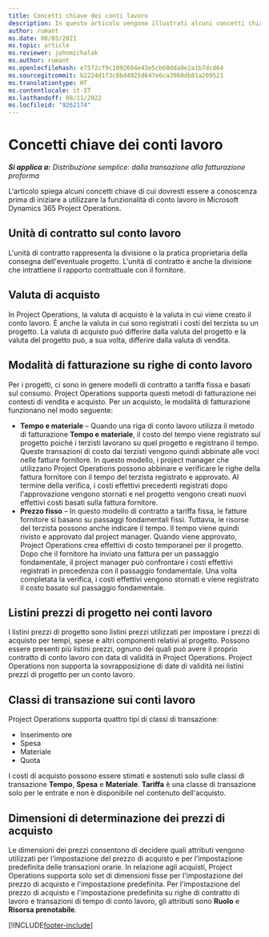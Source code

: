 ```yaml
---
title: Concetti chiave dei conti lavoro
description: In questo articolo vengono illustrati alcuni concetti chiave che si applicano al conto lavoro in Microsoft Dynamics 365 Project Operations.
author: rumant
ms.date: 08/03/2021
ms.topic: article
ms.reviewer: johnmichalak
ms.author: rumant
ms.openlocfilehash: e75f2cf9c1092604e43e5cb60dda0e2a1b7dcd64
ms.sourcegitcommit: b2224d1f3c0bd4925d647e6ca3960db81a209521
ms.translationtype: HT
ms.contentlocale: it-IT
ms.lasthandoff: 08/11/2022
ms.locfileid: "9262174"
---
```

# <a name="key-concepts-in-subcontracting"></a>Concetti chiave dei conti lavoro


_**Si applica a:** Distribuzione semplice: dalla transazione alla fatturazione proforma_

L'articolo spiega alcuni concetti chiave di cui dovresti essere a conoscenza prima di iniziare a utilizzare la funzionalità di conto lavoro in Microsoft Dynamics 365 Project Operations.

## <a name="contracting-unit-on-the-subcontract"></a>Unità di contratto sul conto lavoro

L'unità di contratto rappresenta la divisione o la pratica proprietaria della consegna dell'eventuale progetto. L'unità di contratto è anche la divisione che intrattiene il rapporto contrattuale con il fornitore.

## <a name="purchase-currency"></a>Valuta di acquisto

In Project Operations, la valuta di acquisto è la valuta in cui viene creato il conto lavoro. È anche la valuta in cui sono registrati i costi del terzista su un progetto. La valuta di acquisto può differire dalla valuta del progetto e la valuta del progetto può, a sua volta, differire dalla valuta di vendita.

## <a name="billing-methods-on-subcontract-lines"></a>Modalità di fatturazione su righe di conto lavoro

Per i progetti, ci sono in genere modelli di contratto a tariffa fissa e basati sul consumo. Project Operations supporta questi metodi di fatturazione nei contesti di vendita e acquisto. Per un acquisto, le modalità di fatturazione funzionano nel modo seguente:

- **Tempo e materiale** – Quando una riga di conto lavoro utilizza il metodo di fatturazione **Tempo e materiale**, il costo del tempo viene registrato sul progetto poiché i terzisti lavorano su quel progetto e registrano il tempo. Queste transazioni di costo dai terzisti vengono quindi abbinate alle voci nelle fatture fornitore. In questo modello, i project manager che utilizzano Project Operations possono abbinare e verificare le righe della fattura fornitore con il tempo del terzista registrato e approvato. Al termine della verifica, i costi effettivi precedenti registrati dopo l'approvazione vengono stornati e nel progetto vengono creati nuovi effettivi costi basati sulla fattura fornitore.
- **Prezzo fisso** – In questo modello di contratto a tariffa fissa, le fatture fornitore si basano su passaggi fondamentali fissi. Tuttavia, le risorse del terzista possono anche indicare il tempo. Il tempo viene quindi rivisto e approvato dal project manager. Quando viene approvato, Project Operations crea effettivi di costo temporanei per il progetto. Dopo che il fornitore ha inviato una fattura per un passaggio fondamentale, il project manager può confrontare i costi effettivi registrati in precedenza con il passaggio fondamentale. Una volta completata la verifica, i costi effettivi vengono stornati e viene registrato il costo basato sul passaggio fondamentale.

## <a name="project-price-lists-on-subcontracts"></a>Listini prezzi di progetto nei conti lavoro

I listini prezzi di progetto sono listini prezzi utilizzati per impostare i prezzi di acquisto per tempi, spese e altri componenti relativi al progetto. Possono essere presenti più listini prezzi, ognuno dei quali può avere il proprio contratto di conto lavoro con data di validità in Project Operations. Project Operations non supporta la sovrapposizione di date di validità nei listini prezzi di progetto per un conto lavoro.

## <a name="transaction-classes-on-subcontracts"></a>Classi di transazione sui conti lavoro

Project Operations supporta quattro tipi di classi di transazione:

- Inserimento ore
- Spesa
- Materiale
- Quota

I costi di acquisto possono essere stimati e sostenuti solo sulle classi di transazione **Tempo**, **Spesa** e **Materiale**. **Tariffa** è una classe di transazione solo per le entrate e non è disponibile nel contenuto dell'acquisto.

## <a name="purchase-pricing-dimensions"></a>Dimensioni di determinazione dei prezzi di acquisto

Le dimensioni dei prezzi consentono di decidere quali attributi vengono utilizzati per l'impostazione del prezzo di acquisto e per l'impostazione predefinita delle transazioni orarie. In relazione agli acquisti, Project Operations supporta solo set di dimensioni fisse per l'impostazione del prezzo di acquisto e l'impostazione predefinita. Per l'impostazione del prezzo di acquisto e l'impostazione predefinita su righe di contratto di lavoro e transazioni di tempo di conto lavoro, gli attributi sono **Ruolo** e **Risorsa prenotabile**.

[!INCLUDE[footer-include](../../includes/footer-banner.md)]
